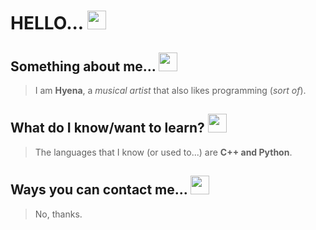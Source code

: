 # HELLO... <img src="https://cdn.discordapp.com/attachments/695830301284237393/807092067247325194/image0-1.gif" width="30" height="30" />



## Something about me... <img src= "https://cdn.discordapp.com/emojis/848738178620981308.gif" width="30" height="30" />
> I am **Hyena**, a *musical artist* that also likes programming (*sort of*).

## What do I know/want to learn? <img src= "https://cdn.discordapp.com/emojis/792588143094267976.gif" width="30" height="30" />
> The languages that I know (or used to...) are **C++ and Python**.

## Ways you can contact me... <img src= "https://cdn.discordapp.com/emojis/778772475462549544.gif" width="30" height="30" />
> No, thanks.

<!-- I don't know what to do with this lol
![text](https://cdn.discordapp.com/attachments/695830301284237393/807092067247325194/image0-1.gif)
<img src="https://media.giphy.com/media/vFKqnCdLPNOKc/giphy.gif" width="40" height="40" />

<body>
  <h1>Who?</h1>
  <ul>cares</ul>
  
  <h1>What?</h1>
  <ul>Python, C++</ul>
  
  <h1>Why?</h1>
  <ul>No idea</ul>
  
  <h1>How?</h1>
  <ul>...Using an IDE?</ul>
  
  <h1>When?</h1>
  <ul>...</ul>
</body>

<body>
  <h1 align="center">
  <img src="https://media.tenor.com/images/335d0f95dc41141b04919e65438118ef/tenor.gif">
  </h1>
  <h2 align="center">
  <img src="https://media.giphy.com/media/mGcNjsfWAjY5AEZNw6/giphy.gif" height="50" width="50">
  <img src="https://media1.giphy.com/media/H4DjXQXamtTiIuCcRU/giphy.gif" height="50" width="50">
  <img src="https://media1.giphy.com/media/H4DjXQXamtTiIuCcRU/giphy.gif" height="50" width="50">
  <img src="https://media1.giphy.com/media/H4DjXQXamtTiIuCcRU/giphy.gif" height="50" width="50">
  <img src="https://media.giphy.com/media/mGcNjsfWAjY5AEZNw6/giphy.gif" height="50" width="50">
  </h2>
<div>
<h3 align="center"><img src="https://emojis.slackmojis.com/emojis/images/1588315024/8823/hyperkitty.gif?1588315024" height="25" width="25"> FAMILIAR WITH <img src="https://emojis.slackmojis.com/emojis/images/1588315024/8823/hyperkitty.gif?1588315024" height="25" width="25"></h3>
</div>
<div>
<p align="center"><img src="https://img.shields.io/badge/Python-3776AB?style=for-the-badge&logo=python&logoColor=white"/> <img src="https://img.shields.io/badge/C%2B%2B-00599C?style=for-the-badge&logo=c%2B%2B&logoColor=white"/><p>
</div>
<div>
<h3 align="center">CONTACT ME (COMING SOON)</h3>
</div>

<div>
<img align="center" alt="hyenaphoenix's GitHub Stats" src="https://github-readme-stats.vercel.app/api?username=hyenaphoenix&show_icons=true&hide_border=true&theme=calm&custom_title=HYENAPHOENIX'S STATS"/>
  </div>
</body>
-->

